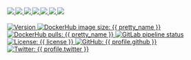 <h4>
  <a href="{{ website.homepage }}" title="Megabyte Labs homepage">
    <img src="https://gitlab.com/megabyte-labs/assets/-/raw/master/svg/home.svg" />
  </a>
  <a href="{{ profile.dockerhub }}" title="Megabyte Labs profile on DockerHub">
    <img src="https://gitlab.com/megabyte-labs/assets/-/raw/master/svg/dockerhub-profile.svg" />
  </a>
  <a href="{{ website.dockerhub_repository }}/{{ slug }}" title="DockerHub page for this project">
    <img src="https://gitlab.com/megabyte-labs/assets/-/raw/master/svg/dockerhub-image.svg" />
  </a>
  <a href="{{ repository.group.dockerfile }}/{{ subgroup }}/{{ slug }}/-/blob/master/CONTRIBUTING.md" title="Find out how to contribute to this project">
    <img src="https://gitlab.com/megabyte-labs/assets/-/raw/master/svg/contribute.svg" />
  </a>
  <a href="{{ chat_url }}" title="Slack chat room">
    <img src="https://gitlab.com/megabyte-labs/assets/-/raw/master/svg/chat.svg" />
  </a>
  <a href="{{ repository.group.dockerfile }}/{{ subgroup }}/{{ slug }}" title="GitLab repository">
    <img src="https://gitlab.com/megabyte-labs/assets/-/raw/master/svg/github.svg" />
  </a>
  <a href="{{ profile.github }}/docker-{{ slug }}" title="GitHub mirror">
    <img src="https://gitlab.com/megabyte-labs/assets/-/raw/master/svg/gitlab.svg" />
  </a>
</h4>
<p>
  <a href="{{ repository.group.dockerfile }}/{{ subgroup }}/{{ slug }}">
    <img alt="Version" src="https://img.shields.io/docker/v/megabytelabs/{{ slug }}?logo=docker&logoColor=white&style={{ badge_style }}" />
  </a>
  <a href="https://hub.docker.com/repository/docker/megabytelabs/{{ slug }}">
    <img alt="DockerHub image size: {{ pretty_name }}" src="https://img.shields.io/docker/image-size/megabytelabs/{{ slug }}?logo=docker&logoColor=white&style={{ badge_style }}">
  </a>
  <a href="https://hub.docker.com/repository/docker/megabytelabs/{{ slug }}" target="_blank">
    <img alt="DockerHub pulls: {{ pretty_name }}" src="https://img.shields.io/docker/pulls/megabytelabs/{{ slug }}?logo=docker&logoColor=white&style={{ badge_style }}" />
  </a>
  <a href="{{ repository.group.dockerfile }}/{{ subgroup }}/{{ slug }}" target="_blank">
    <img alt="GitLab pipeline status" src="https://gitlab.com/megabyte-labs/dockerfile/{{ subgroup }}/{{ slug }}/badges/master/pipeline.svg" />
  </a>
  <a href="{{ repository.group.dockerfile }}/{{ subgroup }}/{{ slug }}/-/raw/master/LICENSE" target="_blank">
    <img alt="License: {{ license }}" src="https://img.shields.io/badge/License-{{ license }}-yellow.svg" />
  </a>
  <a href="https://github.com/{{ profile.github }}" target="_blank">
    <img alt="GitHub: {{ profile.github }}" src="https://img.shields.io/github/followers/MegabyteLabs?style=social" target="_blank" />
  </a>
  <a href="https://twitter.com/{{ profile.twitter }}" target="_blank">
    <img alt="Twitter: {{ profile.twitter }}" src="https://img.shields.io/twitter/url/https/twitter.com/fold_left.svg?style=social&label=Follow%20%40{{ profile.twitter }}" />
  </a>
</p>
